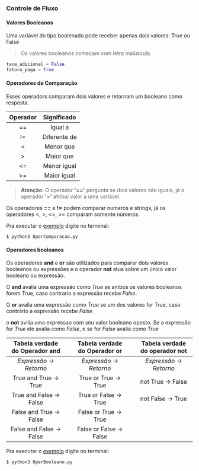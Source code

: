 ### Controle de Fluxo

#### Valores Booleanos
Uma variável do tipo boolenado pode receber apenas dois valores: True ou False

> Os valores booleanos começam com letra maiúscula. 

``` python
taxa_adicional = False
fatura_paga = True
```

#### Operadores de Comparação
Esses operadors comparam dois valores e retornam um booleano como resposta.

Operador | Significado
:------: | :---------:
==       | Igual a
!=       | Diferente de
<        | Menor que
>        |Maior que
<=       | Menor igual
>=       | Maior igual

> __Atenção__: O operador __'=='__ pergunta se dois valores são iguais, já o operador __'='__ atribui valor a uma variável.

Os operadores __==__ e __!=__ podem comparar numeros e strings, já os operadores <, >, <=, >= comparam somente números.

Pra executar o [exemplo](OperComparacao.py) digite no terminal:

    $ python3 OperComparacao.py

#### Operadores booleanos

Os operadores __and__ e __or__ são utilizados para comparar dois valores booleanos ou expressões e o operador __not__ atua sobre um único valor booleano ou expressão.

O __and__ avalia uma expressão como _True_ se ambos os valores booleanos forem True, caso contrario a expressão recebe _False_.

O __or__ avalia uma expressão como _True_ se um dos valores for True, caso contrário a expressão recebe _False_

o __not__ avilia uma expressao com seu valor booleano oposto. Se a expressão for _True_ ele avalia como _False_, e se for _False_ avalia como _True_

Tabela verdade do Operador and|    |Tabela verdade do Operador or|    |Tabela verdade do operador not|
:----------------------------:|:--:|:---------------------------:|:--:|:----------------------------:|
_Expressão       ->  Retorno_ |    |_Expressão      ->  Retorno_ |    |_Expressão ->  Retorno_       |
True and True   ->  True      |    |True or True   ->  True      |    |not True  ->  False           |
True and False  ->  False     |    |True or False  ->  True      |    |not False ->  True            |
False and True  ->  False     |    |False or True  ->  True      |    |                              |
False and False ->  False     |    |False or False ->  False     |    |                              |

Pra executar o [exemplo](OperBooleano.py) digite no terminal:

    $ python3 OperBooleano.py



